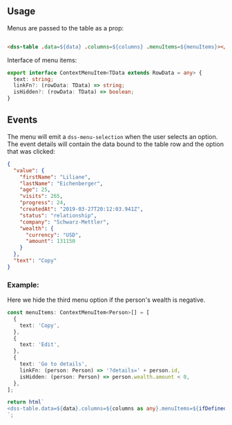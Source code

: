 ## Usage

Menus are passed to the table as a prop:

```html

<dss-table .data=${data} .columns=${columns} .menuItems=${menuItems}></dss-table>
```

Interface of menu items:

```ts
export interface ContextMenuItem<TData extends RowData = any> {
  text: string;
  linkFn?: (rowData: TData) => string;
  isHidden?: (rowData: TData) => boolean;
}
```

## Events

The menu will emit a `dss-menu-selection` when the user selects an option. The event details will contain the data bound
to the table row and the option that was clicked:

```json
{
  "value": {
    "firstName": "Liliane",
    "lastName": "Eichenberger",
    "age": 25,
    "visits": 265,
    "progress": 24,
    "createdAt": "2019-03-27T20:12:03.941Z",
    "status": "relationship",
    "company": "Schwarz-Mettler",
    "wealth": {
      "currency": "USD",
      "amount": 131150
    }
  },
  "text": "Copy"
}
```

### Example:

Here we hide the third menu option if the person's wealth is negative.

```ts
const menuItems: ContextMenuItem<Person>[] = [
  {
    text: 'Copy',
  },
  {
    text: 'Edit',
  },
  {
    text: 'Go to details',
    linkFn: (person: Person) => '?details=' + person.id,
    isHidden: (person: Person) => person.wealth.amount < 0,
  },
];

return html`
<dss-table.data=${data}.columns=${columns as any}.menuItems=${ifDefined(menuItems)} />
`;
```
